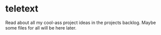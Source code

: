 # teletext
Read about all my cool-ass project ideas in the projects backlog. Maybe some files for all will be here later.
